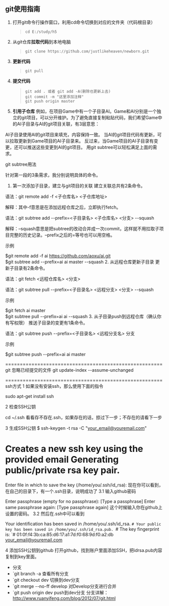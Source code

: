 ## git使用指南 ##
1. 打开git命令行操作窗口，利用cd命令切换到对应的文件夹（代码根目录）
	>`cd E:/study/h5`

2. 从git仓库**拉取代码**到本地电脑
	>`git clone https://github.com/justlikeheaven/newborn.git`
 
3. **更新代码**
	>`git pull` 

4. **提交代码**
    >`git add . 或者 git add -A(删除也更新上去)`  
	>`git commit -m "这里添加注释"`  
    >`git push origin master`
	
5. **引用子仓库**
例如，在项目Game中有一个子目录AI。Game和AI分别是一个独立的git项目，可以分开维护。为了避免直接复制粘贴代码，我们希望Game中的AI子目录与AI的git项目关联，有3层意思：

AI子目录使用AI的git项目来填充，内容保持一致。
当AI的git项目代码有更新，可以拉取更新到Game项目的AI子目录来。
反过来，当Game项目的AI子目录有变更，还可以推送这些变更到AI的git项目。
用git subtree可以轻松满足上面的需求。

git subtree用法

针对第一段的3条需求，我分别说明具体的命令。

1. 第一次添加子目录，建立与git项目的关联
建立关联总共有2条命令。

语法：git remote add -f <子仓库名> <子仓库地址>

解释：其中-f意思是在添加远程仓库之后，立即执行fetch。

语法：git subtree add --prefix=<子目录名> <子仓库名> <分支> --squash

解释：–squash意思是把subtree的改动合并成一次commit，这样就不用拉取子项目完整的历史记录。–prefix之后的=等号也可以用空格。

示例

$git remote add -f ai https://github.com/aoxu/ai.git  
$git subtree add --prefix=ai ai master --squash
2. 从远程仓库更新子目录
更新子目录有2条命令。

语法：git fetch <远程仓库名> <分支>

语法：git subtree pull --prefix=<子目录名> <远程分支> <分支> --squash

示例

$git fetch ai master  
$git subtree pull --prefix=ai ai --squash
3. 从子目录push到远程仓库（确认你有写权限）
推送子目录的变更有1条命令。

语法：git subtree push --prefix=<子目录名> <远程分支名> 分支

示例

$git subtree push --prefix=ai ai master

======================================================
git 忽略已经提交的文件
git update-index --assume-unchanged <files>

======================================================
ssh方式
1 如果没有安装ssh，那么使用下面的指令

sudo apt-get install ssh

2 检查SSH公钥

cd ~/.ssh
看看存不存在.ssh，如果存在的话，掠过下一步；不存在的请看下一步

3 生成SSH公钥
$ ssh-keygen -t rsa -C "your_email@youremail.com" 
# Creates a new ssh key using the provided email Generating public/private rsa key pair. 
Enter file in which to save the key (/home/you/.ssh/id_rsa):
现在你可以看到，在自己的目录下，有一个.ssh目录，说明成功了
3.1 输入github密码

Enter passphrase (empty for no passphrase): [Type a passphrase] 
Enter same passphrase again: [Type passphrase again]
这个时候输入你在github上设置的密码。
3.2 然后在.ssh中可以看到

Your identification has been saved in /home/you/.ssh/id_rsa. 
`# Your public key has been saved in /home/you/.ssh/id_rsa.pub.
`# The key fingerprint is: 
`# 01:0f:f4:3b:ca:85:d6:17:a1:7d:f0:68:9d:f0:a2:db your_email@youremail.com

4 添加SSH公钥到github
打开github，找到账户里面添加SSH，把idrsa.pub内容复制到key里面。

- 分支
- `git branch -a 查看所有分支
- `git checkout dev 切换到dev分支
- `git merge --no-ff develop 对Develop分支进行合并
- `git push origin dev push到dev分支
分支详解：http://www.ruanyifeng.com/blog/2012/07/git.html